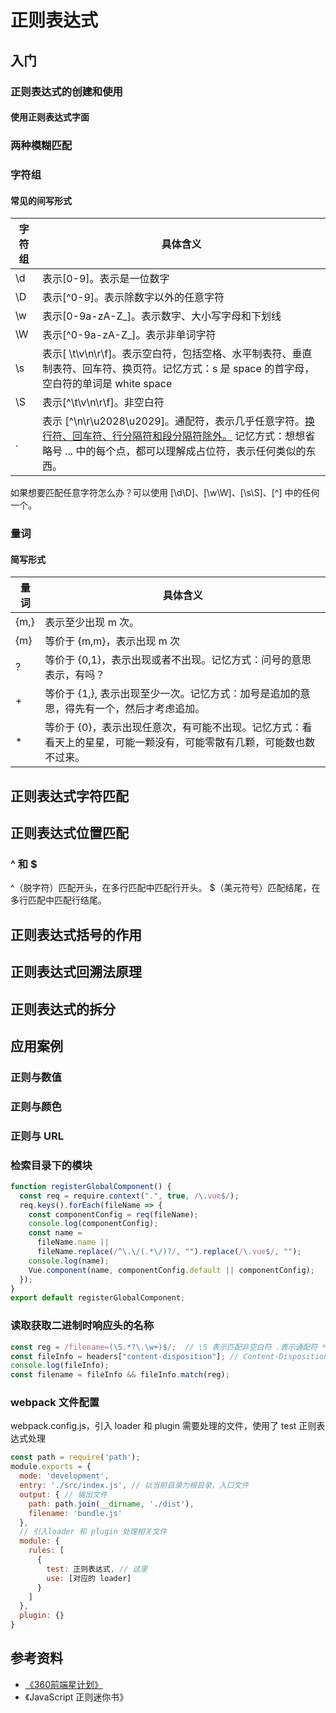 # 正则表达式

## 入门
 
### 正则表达式的创建和使用

#### 使用正则表达式字面

### 两种模糊匹配

### 字符组

#### 常见的间写形式

|字符组|具体含义|
| --- | --- |
| \d | 表示[0-9]。表示是一位数字 |
| \D | 表示[^0-9]。表示除数字以外的任意字符 |
| \w | 表示[0-9a-zA-Z_]。表示数字、大小写字母和下划线|
| \W | 表示[^0-9a-zA-Z_]。表示非单词字符|
| \s | 表示[ \t\v\n\r\f]。表示空白符，包括空格、水平制表符、垂直制表符、回车符、换页符。记忆方式：s 是 space 的首字母，空白符的单词是 white space|
| \S | 表示[^\t\v\n\r\f]。非空白符|
| . | 表示 [^\n\r\u2028\u2029]。通配符，表示几乎任意字符。<u>换行符、回车符、行分隔符和段分隔符除外。</u> 记忆方式：想想省略号 ... 中的每个点，都可以理解成占位符，表示任何类似的东西。|

如果想要匹配任意字符怎么办？可以使用 [\d\D]、[\w\W]、[\s\S]、[^] 中的任何一个。


### 量词

#### 简写形式

|量词|具体含义|
| --- | --- |
|{m,}|表示至少出现 m 次。|
|{m}| 等价于 {m,m}，表示出现 m 次|
|?| 等价于 {0,1}，表示出现或者不出现。记忆方式：问号的意思表示，有吗？|
|+|等价于 {1,}, 表示出现至少一次。记忆方式：加号是追加的意思，得先有一个，然后才考虑追加。|
|*|等价于 {0}，表示出现任意次，有可能不出现。记忆方式：看看天上的星星，可能一颗没有，可能零散有几颗，可能数也数不过来。|

## 正则表达式字符匹配

## 正则表达式位置匹配

### ^ 和 $

^（脱字符）匹配开头，在多行匹配中匹配行开头。
$（美元符号）匹配结尾，在多行匹配中匹配行结尾。

## 正则表达式括号的作用

## 正则表达式回溯法原理

## 正则表达式的拆分

## 应用案例

### 正则与数值

### 正则与颜色

### 正则与 URL

### 检索目录下的模块

```js
function registerGlobalComponent() {
  const req = require.context(".", true, /\.vue$/);
  req.keys().forEach(fileName => {
    const componentConfig = req(fileName);
    console.log(componentConfig);
    const name =
      fileName.name ||
      fileName.replace(/^\.\/(.*\/)?/, "").replace(/\.vue$/, "");
    console.log(name);
    Vue.component(name, componentConfig.default || componentConfig);
  });
}
export default registerGlobalComponent;
```

### 读取获取二进制时响应头的名称

```js
const reg = /filename=(\S.*?\.\w+)$/;  // \S 表示匹配非空白符 .表示通配符 *任意多个 \. \w 表示数字、大小写字母和下划线
const fileInfo = headers["content-disposition"]; // Content-Disposition: attachment;fileName=档案日志导出2020-04-16 11:01:20.xlsx
console.log(fileInfo);
const filename = fileInfo && fileInfo.match(reg);
```

### webpack 文件配置

webpack.config.js，引入 loader 和 plugin 需要处理的文件，使用了 test 正则表达式处理
```js
const path = require('path');
module.exports = {
  mode: 'development',
  entry: './src/index.js', // 以当前目录为根目录，入口文件
  output: { // 输出文件
    path: path.join(__dirname, './dist'),
    filename: 'bundle.js'
  },
  // 引入loader 和 plugin 处理相关文件
  module: {
    rules: [
      {
        test: 正则表达式, // 这里
        use: [对应的 loader]
      }
    ]
  },
  plugin: {}
}
```

## 参考资料

- [《360前端星计划》](https://study.qiyun.360.cn/course/festar2020)
- 《JavaScript 正则迷你书》